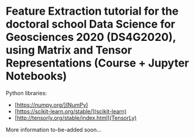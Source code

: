 # Feature Extraction tutorial for the doctoral school Data Science for Geosciences 2020 (DS4G2020), using Matrix and Tensor Representations (Course + Jupyter Notebooks)

Python libraries:
- [https://numpy.org/](NumPy)
- [https://scikit-learn.org/stable/](scikit-learn)
- [http://tensorly.org/stable/index.html](TensorLy)

More information to-be-added soon...

